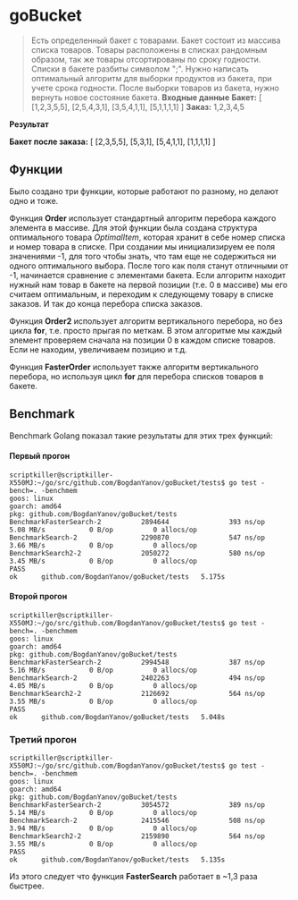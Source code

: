 # goBucket

> Есть определенный бакет с товарами. Бакет состоит из массива списка товаров. Товары расположены в списках рандомным образом, так же товары отсортированы по сроку годности. Списки в бакете разбиты символом ";". Нужно написать оптимальный алгоритм для выборки продуктов из бакета, при учете срока годности. После выборки товаров из бакета, нужно вернуть новое состояние бакета.
>**Входные данные**
>**Бакет:** [ [1,2,3,5,5], [2,5,4,3,1], [3,5,4,1,1], [5,1,1,1,1] ]
>**Заказ:** 1,2,3,4,5


**Результат**

**Бакет после заказа:** [ [2,3,5,5], [5,3,1], [5,4,1,1], [1,1,1,1] ]

## Функции

Было создано три функции, которые работают по разному, но делают одно и тоже. 

Функция **Order** использует стандартный алгоритм перебора каждого элемента в массиве. Для этой функции была создана структура оптимального товара *OptimalItem*, которая хранит в себе номер списка и номер товара в списке. При создании мы инициализируем ее поля значениями -1, для того чтобы знать, что там еще не содержиться ни одного оптимального выбора. После того как поля станут отличными от -1, начинается сравнение с элементами бакета. Если алгоритм находит нужный нам товар в бакете на первой позиции (т.е. 0 в массиве) мы его считаем оптимальным, и переходим к следующему товару в списке заказов. И так до конца перебора списка заказов.

Функция **Order2** использует алгоритм вертикального перебора, но без цикла **for**, т.е. просто прыгая по меткам. В этом алгоритме мы каждый элемент проверяем сначала на позиции 0 в каждом списке товаров. Если не находим, увеличиваем позицию и т.д.

Функция **FasterOrder** использует также алгоритм вертикального перебора, но используя цикл **for** для перебора списков товаров в бакете.

## Benchmark

Benchmark Golang показал такие результаты для этих трех функций:

#### Первый прогон

```
scriptkiller@scriptkiller-X550MJ:~/go/src/github.com/BogdanYanov/goBucket/tests$ go test -bench=. -benchmem
goos: linux
goarch: amd64
pkg: github.com/BogdanYanov/goBucket/tests
BenchmarkFasterSearch-2          2894644               393 ns/op           5.08 MB/s           0 B/op          0 allocs/op
BenchmarkSearch-2                2290870               547 ns/op           3.66 MB/s           0 B/op          0 allocs/op
BenchmarkSearch2-2               2050272               580 ns/op           3.45 MB/s           0 B/op          0 allocs/op
PASS
ok      github.com/BogdanYanov/goBucket/tests   5.175s
```

#### Второй прогон

```
scriptkiller@scriptkiller-X550MJ:~/go/src/github.com/BogdanYanov/goBucket/tests$ go test -bench=. -benchmem
goos: linux
goarch: amd64
pkg: github.com/BogdanYanov/goBucket/tests
BenchmarkFasterSearch-2          2994548               387 ns/op           5.16 MB/s           0 B/op          0 allocs/op
BenchmarkSearch-2                2402263               494 ns/op           4.05 MB/s           0 B/op          0 allocs/op
BenchmarkSearch2-2               2126692               564 ns/op           3.55 MB/s           0 B/op          0 allocs/op
PASS
ok      github.com/BogdanYanov/goBucket/tests   5.048s
```

### Третий прогон

```
scriptkiller@scriptkiller-X550MJ:~/go/src/github.com/BogdanYanov/goBucket/tests$ go test -bench=. -benchmem
goos: linux
goarch: amd64
pkg: github.com/BogdanYanov/goBucket/tests
BenchmarkFasterSearch-2          3054572               389 ns/op           5.14 MB/s           0 B/op          0 allocs/op
BenchmarkSearch-2                2415546               508 ns/op           3.94 MB/s           0 B/op          0 allocs/op
BenchmarkSearch2-2               2159890               564 ns/op           3.55 MB/s           0 B/op          0 allocs/op
PASS
ok      github.com/BogdanYanov/goBucket/tests   5.135s
```

Из этого следует что функция **FasterSearch** работает в ~1,3 раза быстрее.
